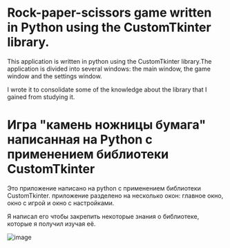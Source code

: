# Rock-paper-scissors game written in Python using the CustomTkinter library.  
This application is written in python using the CustomTkinter library.The application is divided into several windows: the main window, the game window and the settings window. 

I wrote it to consolidate some of the knowledge about the library that I gained from studying it. 


# Игра "камень ножницы бумага" написанная на Python с применением библиотеки CustomTkinter
Это приложение написано на python с применением библиотеки CustomTkinter. приложение разделено на несколько окон: главное окно, окно с игрой и окно с настройками. 

Я написал его чтобы закрепить некоторые знания о библиотеке, которые я получил изучая её. 

![image](https://github.com/KotikLina/rock-paper-scissors-CustomTkinter/assets/105449751/775af897-f5a3-46ad-8618-33200b1a1157)
